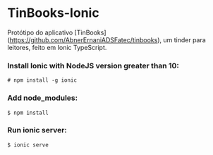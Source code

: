 # TinBooks-Ionic

Protótipo do aplicativo [TinBooks] (https://github.com/AbnerErnaniADSFatec/tinbooks), um tinder para leitores, feito em Ionic TypeScript.

### Install Ionic with NodeJS version greater than 10:
```
# npm install -g ionic
```

### Add node_modules:
```
$ npm install
```

### Run ionic server:
```
$ ionic serve
```
